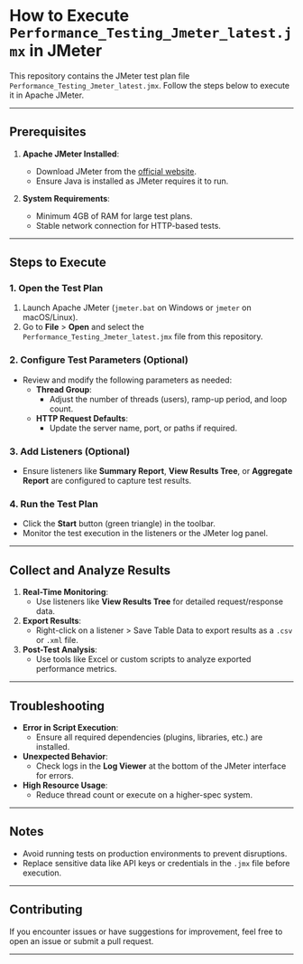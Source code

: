 # How to Execute `Performance_Testing_Jmeter_latest.jmx` in JMeter

This repository contains the JMeter test plan file `Performance_Testing_Jmeter_latest.jmx`. Follow the steps below to execute it in Apache JMeter.

---

## Prerequisites
1. **Apache JMeter Installed**:
   - Download JMeter from the [official website](https://jmeter.apache.org/).
   - Ensure Java is installed as JMeter requires it to run.

2. **System Requirements**:
   - Minimum 4GB of RAM for large test plans.
   - Stable network connection for HTTP-based tests.

---

## Steps to Execute

### 1. Open the Test Plan
1. Launch Apache JMeter (`jmeter.bat` on Windows or `jmeter` on macOS/Linux).
2. Go to **File** > **Open** and select the `Performance_Testing_Jmeter_latest.jmx` file from this repository.

### 2. Configure Test Parameters (Optional)
- Review and modify the following parameters as needed:
  - **Thread Group**:
    - Adjust the number of threads (users), ramp-up period, and loop count.
  - **HTTP Request Defaults**:
    - Update the server name, port, or paths if required.

### 3. Add Listeners (Optional)
- Ensure listeners like **Summary Report**, **View Results Tree**, or **Aggregate Report** are configured to capture test results.

### 4. Run the Test Plan
- Click the **Start** button (green triangle) in the toolbar.
- Monitor the test execution in the listeners or the JMeter log panel.

---

## Collect and Analyze Results
1. **Real-Time Monitoring**:
   - Use listeners like **View Results Tree** for detailed request/response data.
2. **Export Results**:
   - Right-click on a listener > Save Table Data to export results as a `.csv` or `.xml` file.
3. **Post-Test Analysis**:
   - Use tools like Excel or custom scripts to analyze exported performance metrics.

---

## Troubleshooting
- **Error in Script Execution**:
  - Ensure all required dependencies (plugins, libraries, etc.) are installed.
- **Unexpected Behavior**:
  - Check logs in the **Log Viewer** at the bottom of the JMeter interface for errors.
- **High Resource Usage**:
  - Reduce thread count or execute on a higher-spec system.

---

## Notes
- Avoid running tests on production environments to prevent disruptions.
- Replace sensitive data like API keys or credentials in the `.jmx` file before execution.

---

## Contributing
If you encounter issues or have suggestions for improvement, feel free to open an issue or submit a pull request.

---
